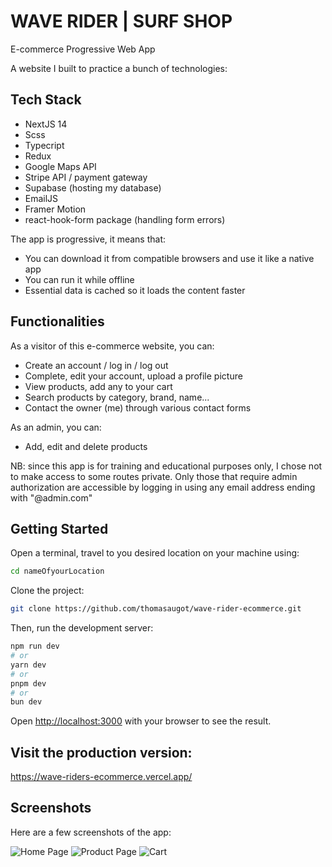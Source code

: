 # WAVE RIDER | SURF SHOP

E-commerce Progressive Web App

A website I built to practice a bunch of technologies:

## Tech Stack

- NextJS 14
- Scss
- Typecript
- Redux
- Google Maps API
- Stripe API / payment gateway
- Supabase (hosting my database)
- EmailJS
- Framer Motion
- react-hook-form package (handling form errors)

The app is progressive, it means that:

- You can download it from compatible browsers and use it like a native app
- You can run it while offline
- Essential data is cached so it loads the content faster

## Functionalities

As a visitor of this e-commerce website, you can:

- Create an account / log in / log out
- Complete, edit your account, upload a profile picture
- View products, add any to your cart
- Search products by category, brand, name...
- Contact the owner (me) through various contact forms

As an admin, you can:

- Add, edit and delete products

NB: since this app is for training and educational purposes only, I chose not to make access to some routes private. Only those that require admin authorization are accessible by logging in using any email address ending with "@admin.com"

## Getting Started

Open a terminal, travel to you desired location on your machine using:

```bash
cd nameOfyourLocation
```

Clone the project:

```bash
git clone https://github.com/thomasaugot/wave-rider-ecommerce.git
```

Then, run the development server:

```bash
npm run dev
# or
yarn dev
# or
pnpm dev
# or
bun dev
```

Open [http://localhost:3000](http://localhost:3000) with your browser to see the result.

## Visit the production version:

https://wave-riders-ecommerce.vercel.app/

## Screenshots

Here are a few screenshots of the app:

![Home Page](https://link-to-your-image.com/homepage.png)
![Product Page](https://link-to-your-image.com/productpage.png)
![Cart](https://link-to-your-image.com/cart.png)

